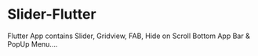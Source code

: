 # Slider-Flutter
Flutter App contains Slider, Gridview, FAB, Hide on Scroll Bottom App Bar & PopUp Menu....
